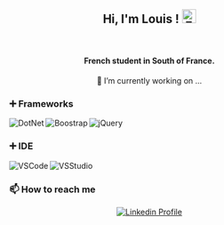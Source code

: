 <div align="center">
  <h2>Hi, I'm Louis !&nbsp;<img alt="EmojiHand" src="https://raw.githubusercontent.com/MartinHeinz/MartinHeinz/master/wave.gif" width="25px" height="25px"></h2>
  <br />
  <h4>French student in South of France.</h4>
  
  
  🔭 I’m currently working on ...
</div>


### ➕ Frameworks
<img align="left" alt="DotNet" src="https://img.shields.io/badge/.NET-512BD4?style=for-the-badge&logo=dotnet&logoColor=white" />
<img align="left" alt="Boostrap" src="https://img.shields.io/badge/Bootstrap-563D7C?style=for-the-badge&logo=bootstrap&logoColor=white" />
<img align="left" alt="jQuery" src="https://img.shields.io/badge/jquery-0769ad?style=for-the-badge&logo=jquery&logoColor=white" />

<br />


### ➕ IDE
<img align="left" alt="VSCode" src="https://img.shields.io/badge/Visual_Studio_Code-0078D4?style=for-the-badge&logo=visual%20studio%20code&logoColor=white" />
<img align="left" alt="VSStudio" src="https://img.shields.io/badge/Visual_Studio-5C2D91?style=for-the-badge&logo=visual%20studio&logoColor=white" />

<br />

### 📫 How to reach me
<div align="center">
  <a href="https://www.linkedin.com/in/louis-alary-/" targer="_blank" />
    <img alt="Linkedin Profile" src="https://img.shields.io/badge/LinkedIn-0077B5?style=for-the-badge&logo=linkedin&logoColor=white" />
  </a>
</div>


